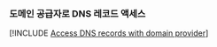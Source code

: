 ### <a name="access-dns-records-with-domain-provider"></a>도메인 공급자로 DNS 레코드 액세스

[!INCLUDE [Access DNS records with domain provider](app-service-web-access-dns-records-no-h.md)]
